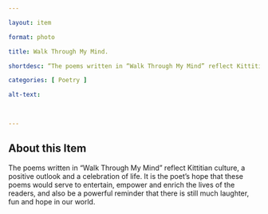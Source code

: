 ```yaml
--- 

layout: item 

format: photo 

title: Walk Through My Mind.

shortdesc: “The poems written in “Walk Through My Mind” reflect Kittitian culture, a positive outlook and a celebration of life.” 

categories: [ Poetry ] 

alt-text:  

 

--- 
```


## About this Item 

The poems written in “Walk Through My Mind” reflect Kittitian culture, a positive outlook and a celebration of life. It is the poet’s hope that these poems would serve to entertain, empower and enrich the lives of the readers, and also be a powerful reminder that there is still much laughter, fun and hope in our world.

